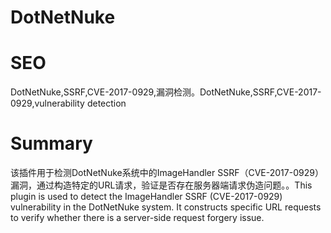 # DotNetNuke
# SEO
DotNetNuke,SSRF,CVE-2017-0929,漏洞检测。DotNetNuke,SSRF,CVE-2017-0929,vulnerability detection
# Summary
该插件用于检测DotNetNuke系统中的ImageHandler SSRF（CVE-2017-0929）漏洞，通过构造特定的URL请求，验证是否存在服务器端请求伪造问题。。This plugin is used to detect the ImageHandler SSRF (CVE-2017-0929) vulnerability in the DotNetNuke system. It constructs specific URL requests to verify whether there is a server-side request forgery issue.
